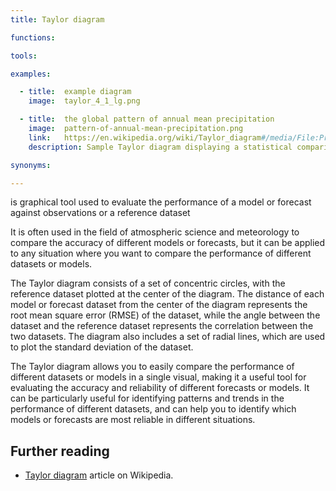 ```yaml
---
title: Taylor diagram

functions:

tools:

examples:

  - title:  example diagram
    image:  taylor_4_1_lg.png

  - title:  the global pattern of annual mean precipitation
    image:  pattern-of-annual-mean-precipitation.png
    link:   https://en.wikipedia.org/wiki/Taylor_diagram#/media/File:Primer_fig1a.svg
    description: Sample Taylor diagram displaying a statistical comparison with observations of eight model estimates of the global pattern of annual mean precipitation.

synonyms:

---
```


 is graphical tool used to evaluate the performance of a model or forecast against observations or a reference dataset

<!--more-->

It is often used in the field of atmospheric science and meteorology to compare the accuracy of different models or forecasts, but it can be applied to any situation where you want to compare the performance of different datasets or models.

The Taylor diagram consists of a set of concentric circles, with the reference dataset plotted at the center of the diagram. The distance of each model or forecast dataset from the center of the diagram represents the root mean square error (RMSE) of the dataset, while the angle between the dataset and the reference dataset represents the correlation between the two datasets. The diagram also includes a set of radial lines, which are used to plot the standard deviation of the dataset.

The Taylor diagram allows you to easily compare the performance of different datasets or models in a single visual, making it a useful tool for evaluating the accuracy and reliability of different forecasts or models. It can be particularly useful for identifying patterns and trends in the performance of different datasets, and can help you to identify which models or forecasts are most reliable in different situations.

[//]: # (Written by GPT-3 chat, @todo re-write)

## Further reading
- [Taylor diagram](https://en.wikipedia.org/wiki/Taylor_diagram) article on Wikipedia.
